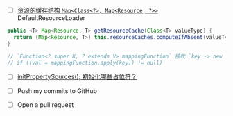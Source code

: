 - [ ] [资源的缓存结构 `Map<Class<?>, Map<Resource, ?>>` ](read.md#defaultresourceloader-%E5%AE%9E%E4%BE%8B%E5%8C%96)
DefaultResourceLoader 
```java
public <T> Map<Resource, T> getResourceCache(Class<T> valueType) {
  return (Map<Resource, T>) this.resourceCaches.computeIfAbsent(valueType, key -> new ConcurrentHashMap<>());
}

// `Function<? super K, ? extends V> mappingFunction` 接收 `key -> new ConcurrentHashMap<>()` 如何理解？
// if ((val = mappingFunction.apply(key)) != null) 

```
- [ ]  [initPropertySources(); 初始化哪些占位符？](refresh.md#abstractapplicationcontext-preparerefresh)

- [ ] Push my commits to GitHub
- [ ] Open a pull request
